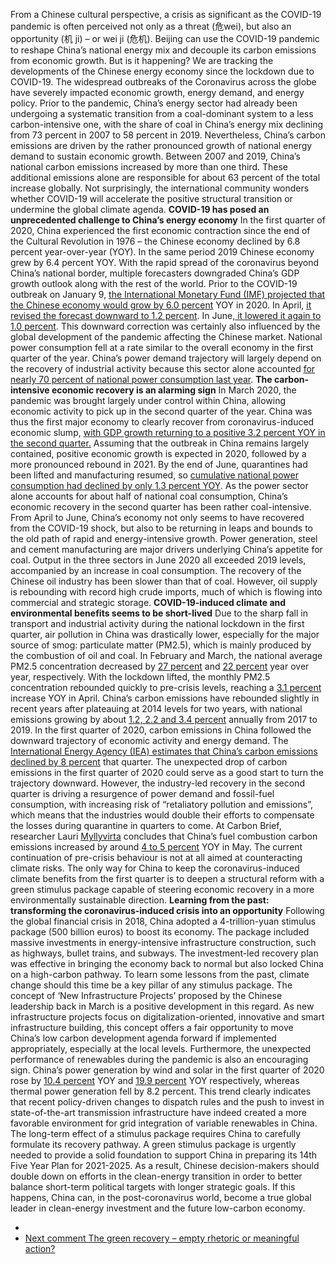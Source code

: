 From a Chinese cultural perspective, a crisis as significant as the COVID-19 pandemic is often perceived not only as a threat (危wei), but also an opportunity (机 ji) – or wei ji (危机). Beijing can use the COVID-19 pandemic to reshape China’s national energy mix and decouple its carbon emissions from economic growth. But is it happening? We are tracking the developments of the Chinese energy economy since the lockdown due to COVID-19.
The widespread outbreaks of the Coronavirus across the globe have severely impacted economic growth, energy demand, and energy policy. Prior to the pandemic, China’s energy sector had already been undergoing a systematic transition from a coal-dominant system to a less carbon-intensive one, with the share of coal in China’s energy mix declining from 73 percent in 2007 to 58 percent in 2019.
Nevertheless, China’s carbon emissions are driven by the rather pronounced growth of national energy demand to sustain economic growth. Between 2007 and 2019, China’s national carbon emissions increased by more than one third. These additional emissions alone are responsible for about 63 percent of the total increase globally. Not surprisingly, the international community wonders whether COVID-19 will accelerate the positive structural transition or undermine the global climate agenda.
**COVID-19 has posed an unprecedented challenge to China’s energy economy**
In the first quarter of 2020, China experienced the first economic contraction since the end of the Cultural Revolution in 1976 – the Chinese economy declined by 6.8 percent year-over-year (YOY). In the same period 2019 Chinese economy grew by 6.4 percent YOY. With the rapid spread of the coronavirus beyond China’s national border, multiple forecasters downgraded China’s GDP growth outlook along with the rest of the world. Prior to the COVID-19 outbreak on January 9, [the International Monetary Fund (IMF) projected that the Chinese economy would grow by 6.0 percent](https://www.imf.org/en/Publications/WEO/Issues/2020/01/20/weo-update-january2020) YOY in 2020. In April, [it revised the forecast downward to 1.2 percent](https://www.imf.org/en/Publications/WEO/Issues/2020/04/14/weo-april-2020). In June,[ it lowered it again to 1.0 percent](https://www.imf.org/en/Publications/WEO/Issues/2020/06/24/WEOUpdateJune2020). This downward correction was certainly also influenced by the global development of the pandemic affecting the Chinese market.
National power consumption fell at a rate similar to the overall economy in the first quarter of the year. China’s power demand trajectory will largely depend on the recovery of industrial activity because this sector alone accounted [for nearly 70 percent of national power consumption last year](http://www.nea.gov.cn/2020-01/20/c_138720881.htm).
**The carbon-intensive economic recovery is an alarming sign**
In March 2020, the pandemic was brought largely under control within China, allowing economic activity to pick up in the second quarter of the year. China was thus the first major economy to clearly recover from coronavirus-induced economic slump, [with GDP growth returning to a positive 3.2 percent YOY in the second quarter.](https://www.stats.gov.cn/english/) Assuming that the outbreak in China remains largely contained, positive economic growth is expected in 2020, followed by a more pronounced rebound in 2021.
By the end of June, quarantines had been lifted and manufacturing resumed, so [cumulative national power consumption had declined by only 1.3 percent YOY](https://www.cec.org.cn/detail/index.html?3-285907). As the power sector alone accounts for about half of national coal consumption, China’s economic recovery in the second quarter has been rather coal-intensive. 
From April to June, China’s economy not only seems to have recovered from the COVID-19 shock, but also to be returning in leaps and bounds to the old path of rapid and energy-intensive growth. Power generation, steel and cement manufacturing are major drivers underlying China’s appetite for coal. Output in the three sectors in June 2020 all exceeded 2019 levels, accompanied by an increase in coal consumption.
The recovery of the Chinese oil industry has been slower than that of coal. However, oil supply is rebounding with record high crude imports, much of which is flowing into commercial and strategic storage.
**COVID-19-induced climate and environmental benefits seems to be short-lived**
Due to the sharp fall in transport and industrial activity during the national lockdown in the first quarter, air pollution in China was drastically lower, especially for the major source of smog: particulate matter (PM2.5), which is mainly produced by the combustion of oil and coal.
In February and March, the national average PM2.5 concentration decreased by [27 percent](http://www.mee.gov.cn/xxgk2018/xxgk/xxgk15/202003/t20200324_770390.html) and [22 percent](http://www.mee.gov.cn/xxgk2018/xxgk/xxgk15/202004/t20200414_774254.html) year over year, respectively. With the lockdown lifted, the monthly PM2.5 concentration rebounded quickly to pre-crisis levels, reaching a [3.1 percent](http://www.mee.gov.cn/xxgk2018/xxgk/xxgk15/202005/t20200518_779648.html) increase YOY in April.
China’s carbon emissions have rebounded slightly in recent years after plateauing at 2014 levels for two years, with national emissions growing by about [1.2, 2.2 and 3.4 percent](https://www.bp.com/en/global/corporate/energy-economics/statistical-review-of-world-energy/co2-emissions.html) annually from 2017 to 2019. In the first quarter of 2020, carbon emissions in China followed the downward trajectory of economic activity and energy demand. The [International Energy Agency (IEA) estimates that China’s carbon emissions declined by 8 percent](https://www.iea.org/reports/global-energy-review-2020/global-energy-and-co2-emissions-in-2020) that quarter. The unexpected drop of carbon emissions in the first quarter of 2020 could serve as a good start to turn the trajectory downward.
However, the industry-led recovery in the second quarter is driving a resurgence of power demand and fossil-fuel consumption, with increasing risk of “retaliatory pollution and emissions”, which means that the industries would double their efforts to compensate the losses during quarantine in quarters to come. At Carbon Brief, researcher Lauri [Myllyvirta](https://www.carbonbrief.org/analysis-chinas-co2-emissions-surged-past-pre-coronavirus-levels-in-may) concludes that China’s fuel combustion carbon emissions increased by around [4 to 5 percent](https://www.carbonbrief.org/analysis-chinas-co2-emissions-surged-past-pre-coronavirus-levels-in-may) YOY in May.
The current continuation of pre-crisis behaviour is not at all aimed at counteracting climate risks. The only way for China to keep the coronavirus-induced climate benefits from the first quarter is to deepen a structural reform with a green stimulus package capable of steering economic recovery in a more environmentally sustainable direction.
**Learning from the past: transforming the coronavirus-induced crisis into an opportunity**
Following the global financial crisis in 2018, China adopted a 4-trillion-yuan stimulus package (500 billion euros) to boost its economy. The package included massive investments in energy-intensive infrastructure construction, such as highways, bullet trains, and subways. The investment-led recovery plan was effective in bringing the economy back to normal but also locked China on a high-carbon pathway.
To learn some lessons from the past, climate change should this time be a key pillar of any stimulus package. The concept of ‘New Infrastructure Projects’ proposed by the Chinese leadership back in March is a positive development in this regard. As new infrastructure projects focus on digitalization-oriented, innovative and smart infrastructure building, this concept offers a fair opportunity to move China’s low carbon development agenda forward if implemented appropriately, especially at the local levels.
Furthermore, the unexpected performance of renewables during the pandemic is also an encouraging sign. China’s power generation by wind and solar in the first quarter of 2020 rose by [10.4 percent](http://www.nea.gov.cn/2020-05/11/c_139047892.htm) YOY and [19.9 percent](http://www.nea.gov.cn/2020-05/11/c_139047894.htm) YOY respectively, whereas thermal power generation fell by 8.2 percent. This trend clearly indicates that recent policy-driven changes to dispatch rules and the push to invest in state-of-the-art transmission infrastructure have indeed created a more favorable environment for grid integration of variable renewables in China.
The long-term effect of a stimulus package requires China to carefully formulate its recovery pathway. A green stimulus package is urgently needed to provide a solid foundation to support China in preparing its 14th Five Year Plan for 2021-2025. As a result, Chinese decision-makers should double down on efforts in the clean-energy transition in order to better balance short-term political targets with longer strategic goals. If this happens, China can, in the post-coronavirus world, become a true global leader in clean-energy investment and the future low-carbon economy.
  * [ ](https://www.agora-energiewende.org/news-events/whats-the-timeline-for-germanys-coal-phase-out)
  * [ Next comment  The green recovery – empty rhetoric or meaningful action? ](https://www.agora-energiewende.org/news-events/the-green-recovery-empty-rhetoric-or-meaningful-action)